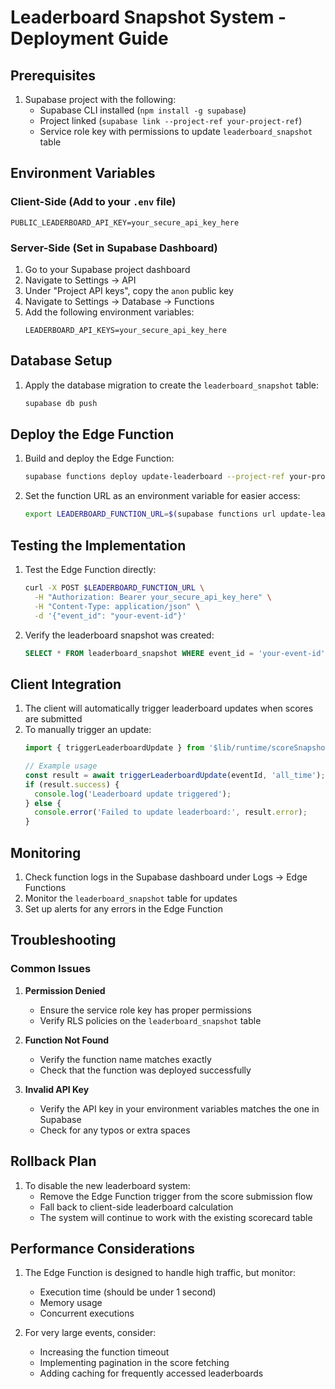 # Leaderboard Snapshot System - Deployment Guide

## Prerequisites

1. Supabase project with the following:
   - Supabase CLI installed (`npm install -g supabase`)
   - Project linked (`supabase link --project-ref your-project-ref`)
   - Service role key with permissions to update `leaderboard_snapshot` table

## Environment Variables

### Client-Side (Add to your `.env` file)
```
PUBLIC_LEADERBOARD_API_KEY=your_secure_api_key_here
```

### Server-Side (Set in Supabase Dashboard)
1. Go to your Supabase project dashboard
2. Navigate to Settings → API
3. Under "Project API keys", copy the `anon` public key
4. Navigate to Settings → Database → Functions
5. Add the following environment variables:
   ```
   LEADERBOARD_API_KEYS=your_secure_api_key_here
   ```

## Database Setup

1. Apply the database migration to create the `leaderboard_snapshot` table:
   ```bash
   supabase db push
   ```

## Deploy the Edge Function

1. Build and deploy the Edge Function:
   ```bash
   supabase functions deploy update-leaderboard --project-ref your-project-ref
   ```

2. Set the function URL as an environment variable for easier access:
   ```bash
   export LEADERBOARD_FUNCTION_URL=$(supabase functions url update-leaderboard)
   ```

## Testing the Implementation

1. Test the Edge Function directly:
   ```bash
   curl -X POST $LEADERBOARD_FUNCTION_URL \
     -H "Authorization: Bearer your_secure_api_key_here" \
     -H "Content-Type: application/json" \
     -d '{"event_id": "your-event-id"}'
   ```

2. Verify the leaderboard snapshot was created:
   ```sql
   SELECT * FROM leaderboard_snapshot WHERE event_id = 'your-event-id';
   ```

## Client Integration

1. The client will automatically trigger leaderboard updates when scores are submitted
2. To manually trigger an update:
   ```typescript
   import { triggerLeaderboardUpdate } from '$lib/runtime/scoreSnapshot';
   
   // Example usage
   const result = await triggerLeaderboardUpdate(eventId, 'all_time');
   if (result.success) {
     console.log('Leaderboard update triggered');
   } else {
     console.error('Failed to update leaderboard:', result.error);
   }
   ```

## Monitoring

1. Check function logs in the Supabase dashboard under Logs → Edge Functions
2. Monitor the `leaderboard_snapshot` table for updates
3. Set up alerts for any errors in the Edge Function

## Troubleshooting

### Common Issues

1. **Permission Denied**
   - Ensure the service role key has proper permissions
   - Verify RLS policies on the `leaderboard_snapshot` table

2. **Function Not Found**
   - Verify the function name matches exactly
   - Check that the function was deployed successfully

3. **Invalid API Key**
   - Verify the API key in your environment variables matches the one in Supabase
   - Check for any typos or extra spaces

## Rollback Plan

1. To disable the new leaderboard system:
   - Remove the Edge Function trigger from the score submission flow
   - Fall back to client-side leaderboard calculation
   - The system will continue to work with the existing scorecard table

## Performance Considerations

1. The Edge Function is designed to handle high traffic, but monitor:
   - Execution time (should be under 1 second)
   - Memory usage
   - Concurrent executions

2. For very large events, consider:
   - Increasing the function timeout
   - Implementing pagination in the score fetching
   - Adding caching for frequently accessed leaderboards
